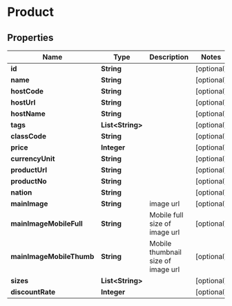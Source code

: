 
# Product

## Properties
Name | Type | Description | Notes
------------ | ------------- | ------------- | -------------
**id** | **String** |  |  [optional]
**name** | **String** |  |  [optional]
**hostCode** | **String** |  |  [optional]
**hostUrl** | **String** |  |  [optional]
**hostName** | **String** |  |  [optional]
**tags** | **List&lt;String&gt;** |  |  [optional]
**classCode** | **String** |  |  [optional]
**price** | **Integer** |  |  [optional]
**currencyUnit** | **String** |  |  [optional]
**productUrl** | **String** |  |  [optional]
**productNo** | **String** |  |  [optional]
**nation** | **String** |  |  [optional]
**mainImage** | **String** | image url |  [optional]
**mainImageMobileFull** | **String** | Mobile full size of image url |  [optional]
**mainImageMobileThumb** | **String** | Mobile thumbnail size of image url |  [optional]
**sizes** | **List&lt;String&gt;** |  |  [optional]
**discountRate** | **Integer** |  |  [optional]



